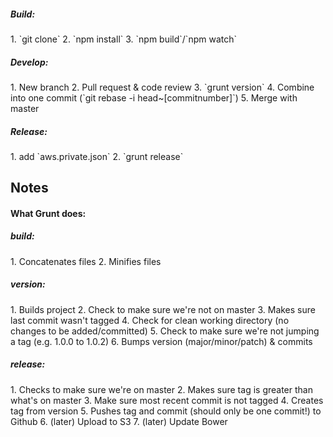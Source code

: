 <h5>Build:</h5>
1. `git clone`
2. `npm install`
3. `npm build`/`npm watch`

<h5>Develop:</h5>
1. New branch
2. Pull request & code review
3. `grunt version`
4. Combine into one commit (`git rebase -i head~[commitnumber]`)
5. Merge with master

<h5>Release:</h5>
1. add `aws.private.json`
2. `grunt release`

<h2>Notes</h2>

<h4>What Grunt does:</h4>

<h5>build:</h5>
1. Concatenates files
2. Minifies files

<h5>version:</h5>
1. Builds project
2. Check to make sure we're not on master
3. Makes sure last commit wasn't tagged
4. Check for clean working directory (no changes to be added/committed)
5. Check to make sure we're not jumping a tag (e.g. 1.0.0 to 1.0.2)
6. Bumps version (major/minor/patch) & commits

<h5>release:</h5>
1. Checks to make sure we're on master
2. Makes sure tag is greater than what's on master
3. Make sure most recent commit is not tagged
4. Creates tag from version
5. Pushes tag and commit (should only be one commit!) to Github
6. (later) Upload to S3
7. (later) Update Bower
